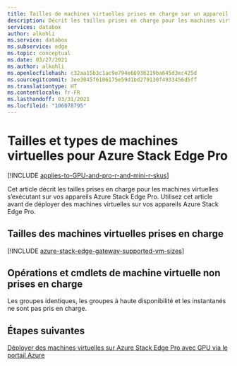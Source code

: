 ```yaml
---
title: Tailles de machines virtuelles prises en charge sur un appareil Azure Stack Edge
description: Décrit les tailles prises en charge pour les machines virtuelles sur un appareil Azure Stack Edge Pro.
services: databox
author: alkohli
ms.service: databox
ms.subservice: edge
ms.topic: conceptual
ms.date: 03/27/2021
ms.author: alkohli
ms.openlocfilehash: c32aa15b3c1ac9e794e66936219ba645d3ec425d
ms.sourcegitcommit: 3ee3045f6106175e59d1bd279130f4933456d5ff
ms.translationtype: HT
ms.contentlocale: fr-FR
ms.lasthandoff: 03/31/2021
ms.locfileid: "106078795"
---
```

# <a name="vm-sizes-and-types-for-azure-stack-edge-pro"></a>Tailles et types de machines virtuelles pour Azure Stack Edge Pro 

[!INCLUDE [applies-to-GPU-and-pro-r-and-mini-r-skus](../../includes/azure-stack-edge-applies-to-gpu-pro-r-mini-r-sku.md)]

Cet article décrit les tailles prises en charge pour les machines virtuelles s’exécutant sur vos appareils Azure Stack Edge Pro. Utilisez cet article avant de déployer des machines virtuelles sur vos appareils Azure Stack Edge Pro.

## <a name="supported-vm-sizes"></a>Tailles des machines virtuelles prises en charge

[!INCLUDE [azure-stack-edge-gateway-supported-vm-sizes](../../includes/azure-stack-edge-gateway-supported-vm-sizes.md)]


## <a name="unsupported-vm-operations-and-cmdlets"></a>Opérations et cmdlets de machine virtuelle non prises en charge

Les groupes identiques, les groupes à haute disponibilité et les instantanés ne sont pas pris en charge.

## <a name="next-steps"></a>Étapes suivantes

[Déployer des machines virtuelles sur Azure Stack Edge Pro avec GPU via le portail Azure](azure-stack-edge-gpu-deploy-virtual-machine-portal.md)
